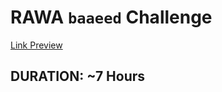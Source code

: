 # RAWA `baaeed` Challenge

[Link Preview](https://assanimed.github.io/baeed-sawa-challenge/)

## DURATION: ~7 Hours
